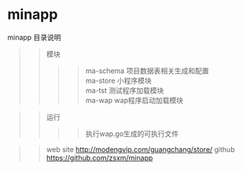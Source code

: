 # minapp
minapp
目录说明
>>模块
>>>>	ma-schema	项目数据表相关生成和配置<br/>
>>>>	ma-store	小程序模块<br/>
>>>>	ma-tst		测试程序加载模块<br/>
>>>>	ma-wap		wap程序启动加载模块<br/>

>>运行
>>>>	执行wap.go生成的可执行文件

>>web site http://modengvip.com/guangchang/store/
>>github https://github.com/zsxm/minapp